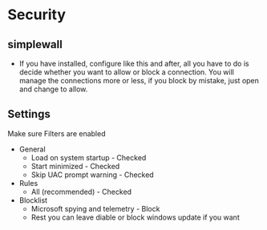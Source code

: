 # Security

## simplewall

- If you have installed, configure like this and after, all you have to do is decide whether you want to allow or block a connection. You will manage the connections more or less, if you block by mistake, just open and change to allow.

## Settings

Make sure Filters are enabled

- General
    - Load on system startup - Checked
    - Start minimized - Checked
    - Skip UAC prompt warning - Checked
- Rules
    - All (recommended) - Checked
- Blocklist
    - Microsoft spying and telemetry - Block
    - Rest you can leave diable or block windows update if you want
